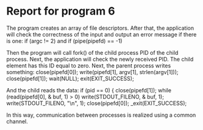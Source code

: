 # Report for program 6
The program creates an array of file descriptors.
After that, the application will check the correctness of the input and output an error message if there is one:
if (argc != 2)
and
if (pipe(pipefd) == -1)


Then the program will call fork() of the child process PID of the child process. Next, the application will check the newly received PID. The child element has this ID equal to zero. Next, the parent process writes something:
close(pipefd[0]);
write(pipefd[1], argv[1], strlen(argv[1]));
close(pipefd[1]);
wait(NULL);
exit(EXIT_SUCCESS);


And the child reads the data:
if (pid == 0)
{
close(pipefd[1]);
while (read(pipefd[0], & buf, 1) > 0)
write(STDOUT_FILENO, & buf, 1);
write(STDOUT_FILENO, "\n", 1);
close(pipefd[0]);
_exit(EXIT_SUCCESS);


In this way, communication between processes is realized using a common channel.
